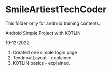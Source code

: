 # SmileArtiestTechCoder
This folder only for android training contents.

Android Simple Project with KOTLIN

19-12-2022
1. Created one simple login page
2. TextInputLayout - explained.
3. KOTLIN basics - explained.
